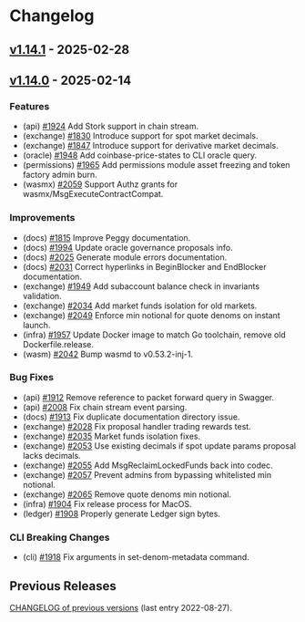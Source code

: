 <!--
Guiding Principles:

Changelogs are for humans, not machines.
There should be an entry for every single version.
The same types of changes should be grouped.
Versions and sections should be linkable.
The latest version comes first.
The release date of each version is displayed.

Usage:

Change log entries are to be added to the Unreleased section under the
appropriate stanza (see below). Each entry is required to include a tag and
the Github PR reference in the following format:

* (<tag>) \#<pr-number> message

The tag should consist of where the change is being made ex. (exchange), (iavl), (rpc)
The PR numbers must be later be link-ified during the release process so you do
not have to worry about including a link manually, but you can if you wish.

Types of changes (Stanzas):

"Features" for new features.
"Improvements" for changes in existing functionality and performance improvements.
"Deprecated" for soon-to-be removed features.
"Bug Fixes" for any bug fixes, except security related.
"Security" for security related changes and exploit fixes. NOT EXPORTED in auto-publishing process.
"API Breaking" for breaking Protobuf, gRPC and REST routes and types used by end-users.
"CLI Breaking" for breaking CLI commands.
Ref: https://keepachangelog.com/en/1.1.0/
-->

# Changelog

## [v1.14.1](https://github.com/InjectiveFoundation/injective-core/releases/tag/v1.14.1) - 2025-02-28

## [v1.14.0](https://github.com/InjectiveFoundation/injective-core/releases/tag/v1.14.0) - 2025-02-14

### Features

* (api) [#1924](https://github.com/InjectiveLabs/injective-core/pull/1924) Add Stork support in chain stream.
* (exchange) [#1830](https://github.com/InjectiveLabs/injective-core/pull/1830) Introduce support for spot market decimals.
* (exchange) [#1847](https://github.com/InjectiveLabs/injective-core/pull/1847) Introduce support for derivative market decimals.
* (oracle) [#1948](https://github.com/InjectiveLabs/injective-core/pull/1948) Add coinbase-price-states to CLI oracle query.
* (permissions) [#1965](https://github.com/InjectiveLabs/injective-core/pull/1965) Add permissions module asset freezing and token factory admin burn.
* (wasmx) [#2059](https://github.com/InjectiveLabs/injective-core/pull/2059) Support Authz grants for wasmx/MsgExecuteContractCompat.

### Improvements

* (docs) [#1815](https://github.com/InjectiveLabs/injective-core/pull/1815) Improve Peggy documentation.
* (docs) [#1994](https://github.com/InjectiveLabs/injective-core/pull/1994) Update oracle governance proposals info.
* (docs) [#2025](https://github.com/InjectiveLabs/injective-core/pull/2025) Generate module errors documentation.
* (docs) [#2031](https://github.com/InjectiveLabs/injective-core/pull/2031) Correct hyperlinks in BeginBlocker and EndBlocker documentation.
* (exchange) [#1949](https://github.com/InjectiveLabs/injective-core/pull/1949) Add subaccount balance check in invariants validation.
* (exchange) [#2034](https://github.com/InjectiveLabs/injective-core/pull/2034) Add market funds isolation for old markets.
* (exchange) [#2049](https://github.com/InjectiveLabs/injective-core/pull/2049) Enforce min notional for quote denoms on instant launch.
* (infra) [#1957](https://github.com/InjectiveLabs/injective-core/pull/1957) Update Docker image to match Go toolchain, remove old Dockerfile.release.
* (wasm) [#2042](https://github.com/InjectiveLabs/injective-core/pull/2042) Bump wasmd to v0.53.2-inj-1.

### Bug Fixes

* (api) [#1912](https://github.com/InjectiveLabs/injective-core/pull/1912) Remove reference to packet forward query in Swagger.
* (api) [#2008](https://github.com/InjectiveLabs/injective-core/pull/2008) Fix chain stream event parsing.
* (docs) [#1913](https://github.com/InjectiveLabs/injective-core/pull/1913) Fix duplicate documentation directory issue.
* (exchange) [#2028](https://github.com/InjectiveLabs/injective-core/pull/2028) Fix proposal handler trading rewards test.
* (exchange) [#2035](https://github.com/InjectiveLabs/injective-core/pull/2035) Market funds isolation fixes.
* (exchange) [#2053](https://github.com/InjectiveLabs/injective-core/pull/2053) Use existing decimals if spot update params proposal lacks decimals.
* (exchange) [#2055](https://github.com/InjectiveLabs/injective-core/pull/2055) Add MsgReclaimLockedFunds back into codec.
* (exchange) [#2057](https://github.com/InjectiveLabs/injective-core/pull/2057) Prevent admins from bypassing whitelisted min notional.
* (exchange) [#2065](https://github.com/InjectiveLabs/injective-core/pull/2065) Remove quote denoms min notional.
* (infra) [#1904](https://github.com/InjectiveLabs/injective-core/pull/1904) Fix release process for MacOS.
* (ledger) [#1908](https://github.com/InjectiveLabs/injective-core/pull/1908) Properly generate Ledger sign bytes.

### CLI Breaking Changes

* (cli) [#1918](https://github.com/InjectiveLabs/injective-core/pull/1918) Fix arguments in set-denom-metadata command.

## Previous Releases

[CHANGELOG of previous versions](https://github.com/InjectiveFoundation/injective-core/blob/v1.8/CHANGELOG.md#v17---2022-08-27) (last entry 2022-08-27).
